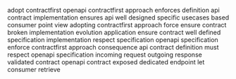 adopt contractfirst openapi contractfirst approach enforces definition api contract implementation ensures api well designed specific usecases based consumer point view adopting contractfirst approach force ensure contract broken implementation evolution application ensure contract well defined specification implementation respect specification openapi specification enforce contractfirst approach consequence api contract definition must respect openapi specification incoming request outgoing response validated contract openapi contract exposed dedicated endpoint let consumer retrieve